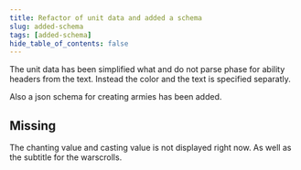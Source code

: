 ```yaml
---
title: Refactor of unit data and added a schema
slug: added-schema
tags: [added-schema]
hide_table_of_contents: false
---
```


The unit data has been simplified what and do not parse phase for ability headers from the text. Instead the color and the text is specified separatly.

<!-- truncate -->

Also a json schema for creating armies has been added.

## Missing

The chanting value and casting value is not displayed right now. As well as the subtitle for the warscrolls.
